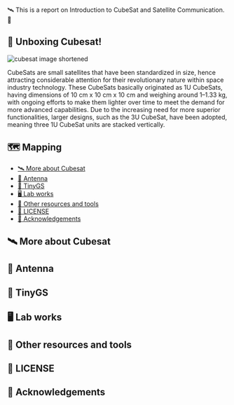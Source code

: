 
🛰️ This is a report on Introduction to CubeSat and Satellite Communication. 📡

 
## 🎁 Unboxing Cubesat!
![cubesat image shortened](https://github.com/user-attachments/assets/010089f9-3cf1-4272-8012-e810ffe9565f)

CubeSats are small satellites that have been standardized in size, hence attracting considerable attention for their revolutionary nature within space industry technology. These CubeSats basically originated as 1U CubeSats, having dimensions of 10 cm x 10 cm x 10 cm and weighing around 1–1.33 kg, with ongoing efforts to make them lighter over time to meet the demand for more advanced capabilities. Due to the increasing need for more superior functionalities, larger designs, such as the 3U CubeSat, have been adopted, meaning three 1U CubeSat units are stacked vertically.

## 🗺 Mapping
 - [🛰 More about Cubesat ](#more-about-cubesat)
 - [📶 Antenna](#antenna)
 - [📡 TinyGS](#tinygs)
 - [🖥 Lab works](#lab-works)
 - [🔨 Other resources and tools](#other-resources-and-tools)
 - [📄 LICENSE](#license)
 - [📃 Acknowledgements](#acknowledgements)


## 🛰 More about Cubesat
## 📶 Antenna
## 📡 TinyGS
## 🖥 Lab works
## 🔨 Other resources and tools
## 📄  LICENSE
## 📃 Acknowledgements
